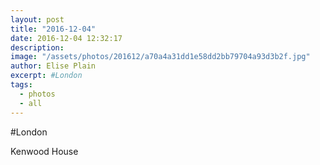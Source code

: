 ```yaml
---
layout: post
title: "2016-12-04"
date: 2016-12-04 12:32:17
description: 
image: "/assets/photos/201612/a70a4a31dd1e58dd2bb79704a93d3b2f.jpg"
author: Elise Plain
excerpt: #London
tags: 
  - photos
  - all
---
```


#London
<p></p>
Kenwood House